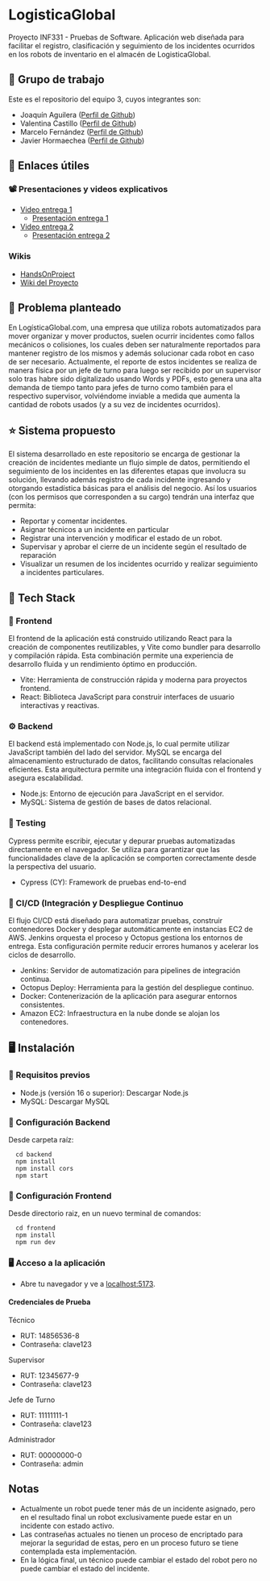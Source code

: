 # LogisticaGlobal
Proyecto INF331 - Pruebas de Software. Aplicación web diseñada para facilitar el registro, clasificación y seguimiento de los incidentes ocurridos en los robots de inventario en el almacén de LogisticaGlobal. 

## 💼 Grupo de trabajo
Este es el repositorio del equipo 3, cuyos integrantes son:
- Joaquín Aguilera ([Perfil de Github](https://github.com/Hakdyr))
- Valentina Castillo ([Perfil de Github](https://github.com/valnhe))
- Marcelo Fernández ([Perfil de Github](https://github.com/koockie))
- Javier Hormaechea ([Perfil de Github](https://github.com/JavierHormaechea))

## 🔗 Enlaces útiles

### 📽️ Presentaciones y videos explicativos
- [Video entrega 1](https://www.youtube.com/watch?v=0c-y_6oEMyo)
  - [Presentación entrega 1](https://usmcl-my.sharepoint.com/:p:/g/personal/valentina_castillov_usm_cl/EYV3yfHt4w1Ni9QUvV4qyOEBkaqrvA5PQOtYOJBE8HsjOA?e=H1knpA)
- [Video entrega 2](https://youtu.be/JysALs6Ovfw)
  - [Presentación entrega 2](https://usmcl-my.sharepoint.com/:p:/g/personal/valentina_castillov_usm_cl/EQo9sztYOetJizY5BMrkVKEBkAe5D0mYgmAOib0OUNwk0w?e=6JTkRw)

### Wikis
- [HandsOnProject](https://github.com/Pruebas-de-Software/HandsOnProject/blob/main/semestres/2025-1/logisticaglobal.md)
- [Wiki del Proyecto](https://github.com/Equipo-3-Pruebas-de-Software/LogisticaGlobal/wiki)

## 📌 Problema planteado
En LogísticaGlobal.com, una empresa que utiliza robots automatizados para mover organizar y mover productos, suelen ocurrir incidentes como fallos mecánicos o colisiones, los cuales deben ser naturalmente reportados para mantener registro de los mismos y además solucionar cada robot en caso de ser necesario. Actualmente, el reporte de estos incidentes se realiza de manera física por un jefe de turno para luego ser recibido por un supervisor solo tras habre sido digitalizado usando Words y PDFs, esto genera una alta demanda de tiempo tanto para jefes de turno como también para el respectivo supervisor, volviéndome inviable a medida que aumenta la cantidad de robots usados (y a su vez de incidentes ocurridos).

## ⭐ Sistema propuesto
El sistema desarrollado en este repositorio se encarga de gestionar la creación de incidentes mediante un flujo simple de datos, permitiendo el seguimiento de los incidentes en las diferentes etapas que involucra su solución, llevando además registro de cada incidente ingresando y otorgando estadística básicas para el análisis del negocio. Así los usuarios (con los permisos que corresponden a su cargo) tendrán una interfaz que permita:
  *  Reportar y comentar incidentes.
  *  Asignar técnicos a un incidente en particular
  *  Registrar una intervención y modificar el estado de un robot.
  *  Supervisar y aprobar el cierre de un incidente según el resultado de reparación
  *  Visualizar un resumen de los incidentes ocurrido y realizar seguimiento a incidentes particulares.

## 🧱 Tech Stack

### 🎨 Frontend
El frontend de la aplicación está construido utilizando React para la creación de componentes reutilizables, y Vite como bundler para desarrollo y compilación rápida. Esta combinación permite una experiencia de desarrollo fluida y un rendimiento óptimo en producción.
- Vite: Herramienta de construcción rápida y moderna para proyectos frontend.
- React: Biblioteca JavaScript para construir interfaces de usuario interactivas y reactivas.

### ⚙️ Backend
El backend está implementado con Node.js, lo cual permite utilizar JavaScript también del lado del servidor. MySQL se encarga del almacenamiento estructurado de datos, facilitando consultas relacionales eficientes. Esta arquitectura permite una integración fluida con el frontend y asegura escalabilidad.
- Node.js: Entorno de ejecución para JavaScript en el servidor.
- MySQL: Sistema de gestión de bases de datos relacional.

### 🧪 Testing
Cypress permite escribir, ejecutar y depurar pruebas automatizadas directamente en el navegador. Se utiliza para garantizar que las funcionalidades clave de la aplicación se comporten correctamente desde la perspectiva del usuario.
- Cypress (CY): Framework de pruebas end-to-end

### 🚀 CI/CD (Integración y Despliegue Continuo
El flujo CI/CD está diseñado para automatizar pruebas, construir contenedores Docker y desplegar automáticamente en instancias EC2 de AWS. Jenkins orquesta el proceso y Octopus gestiona los entornos de entrega. Esta configuración permite reducir errores humanos y acelerar los ciclos de desarrollo.
- Jenkins: Servidor de automatización para pipelines de integración continua.
- Octopus Deploy: Herramienta para la gestión del despliegue continuo.
- Docker: Contenerización de la aplicación para asegurar entornos consistentes.
- Amazon EC2: Infraestructura en la nube donde se alojan los contenedores.

## 🖥️ Instalación
### 💾 Requisitos previos
  * Node.js (versión 16 o superior): Descargar Node.js
  * MySQL: Descargar MySQL
### 🔧 Configuración Backend
Desde carpeta raíz:
``` Linea de comando
  cd backend
  npm install
  npm install cors
  npm start
```
### 🔧 Configuración Frontend
Desde directorio raiz, en un nuevo terminal de comandos:
``` Linea de comando
  cd frontend
  npm install
  npm run dev
```
### 🖥️ Acceso a la aplicación
  * Abre tu navegador y ve a [localhost:5173](http://localhost:5173).
#### Credenciales de Prueba
  Técnico
   - RUT: 14856536-8
   - Contraseña: clave123

  Supervisor
   - RUT: 12345677-9
   - Contraseña: clave123
     
  Jefe de Turno
   - RUT: 11111111-1
   - Contraseña: clave123

  Administrador
   - RUT: 00000000-0
   - Contraseña: admin

## Notas
   - Actualmente un robot puede tener más de un incidente asignado, pero en el resultado final un robot exclusivamente puede estar en un incidente con estado activo.
   - Las contraseñas actuales no tienen un proceso de encriptado para mejorar la seguridad de estas, pero en un proceso futuro se tiene contemplada esta implementación.
   - En la lógica final, un técnico puede cambiar el estado del robot pero no puede cambiar el estado del incidente.



